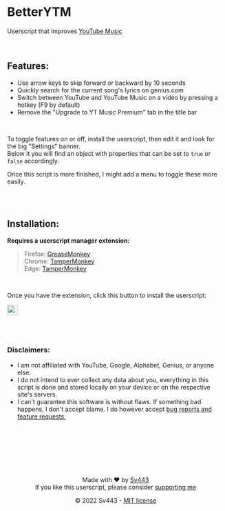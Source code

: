 # BetterYTM
Userscript that improves [YouTube Music](https://music.youtube.com/)

<br>

## Features:
- Use arrow keys to skip forward or backward by 10 seconds
- Quickly search for the current song's lyrics on genius.com
- Switch between YouTube and YouTube Music on a video by pressing a hotkey (F9 by default)
- Remove the "Upgrade to YT Music Premium" tab in the title bar

<br>

To toggle features on or off, install the userscript, then edit it and look for the big "Settings" banner.  
Below it you will find an object with properties that can be set to `true` or `false` accordingly.  
  
Once this script is more finished, I might add a menu to toggle these more easily.

<br><br>

## Installation:
**Requires a userscript manager extension:**
> Firefox: [GreaseMonkey](https://addons.mozilla.org/en-US/firefox/addon/greasemonkey/)  
> Chrome: [TamperMonkey](https://chrome.google.com/webstore/detail/tampermonkey/dhdgffkkebhmkfjojejmpbldmpobfkfo?hl=en)  
> Edge: [TamperMonkey](https://microsoftedge.microsoft.com/addons/detail/tampermonkey/iikmkjmpaadaobahmlepeloendndfphd)

<br>

Once you have the extension, click this button to install the userscript:  
  
<!-- <a href="https://github.com/Sv443/BetterYTM/raw/main/BetterYTM.user.js" target="_blank"><img src="https://img.shields.io/badge/Install-%E2%96%BA-039e10" height="24"></a> -->
<a href="https://github.com/Sv443/BetterYTM/raw/main/BetterYTM.user.js" target="_blank"><img src="https://img.shields.io/badge/Install-%E2%96%BC-039e10" height="24"></a>


<br><br>

### Disclaimers:
- I am not affiliated with YouTube, Google, Alphabet, Genius, or anyone else.
- I do not intend to ever collect any data about you, everything in this script is done and stored locally on your device or on the respective site's servers.
- I can't guarantee this software is without flaws. If something bad happens, I don't accept blame. I do however accept [bug reports and feature requests.](https://github.com/Sv443/BetterYTM/issues/new)

<br><br><br><br><br><br>

<div align="center" style="text-align: center;">

Made with ❤️ by [Sv443](https://github.com/Sv443)  
If you like this userscript, please consider [supporting me](https://github.com/sponsors/Sv443)  
  
© 2022 Sv443 - [MIT license](./LICENSE.txt)

</div>
